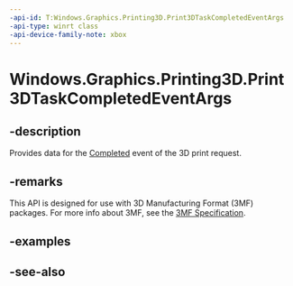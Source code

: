 ```yaml
---
-api-id: T:Windows.Graphics.Printing3D.Print3DTaskCompletedEventArgs
-api-type: winrt class
-api-device-family-note: xbox
---
```


<!-- Class syntax.
public class Print3DTaskCompletedEventArgs : Windows.Graphics.Printing3D.IPrint3DTaskCompletedEventArgs
-->

# Windows.Graphics.Printing3D.Print3DTaskCompletedEventArgs

## -description
Provides data for the [Completed](print3dtask_completed.md) event of the 3D print request.

## -remarks
This API is designed for use with 3D Manufacturing Format (3MF) packages. For more info about 3MF, see the [3MF Specification](http://3mf.io/what-is-3mf/3mf-specification/).

## -examples

## -see-also
